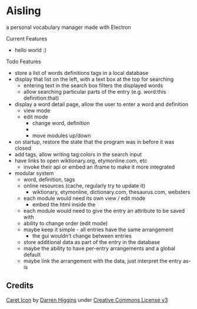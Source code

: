 # Aisling
a personal vocabulary manager made with Electron

Current Features
- hello world :)

Todo Features
- store a list of words definitions tags in a local database
- display that list on the left, with a text box at the top for searching
    - entering text in the search box filters the displayed words
    - allow searching particular parts of the entry (e.g. word:this definition:that)
- display a word detail page, allow the user to enter a word and definition
    - view mode
    - edit mode
        - change word, definition
        - 
        - move modules up/down
- on startup, restore the state that the program was in before it was closed
- add tags, allow writing tag:colors in the search input
- have links to open wiktionary.org, etymonline.com, etc
    - invoke their api or embed an iframe to make it more integrated
- modular system
    - word, definition, tags
    - online resources (cache, regularly try to update it)
        - wiktionary, etymonline, dictionary.com, thesaurus.com, websters
    - each module would need its own view / edit mode
        - embed the html inside the 
    - each module would need to give the entry an attribute to be saved with
    - ability to change order (edit mode)
    - maybe keep it simple - all entries have the same arrangement
        - the gui wouldn't change between entries
    - store additional data as part of the entry in the database
    - maybe the ability to have per-entry arrangements and a global default
    - maybe link the arrangement with the data, just interpret the entry as-is


## Credits

[Caret Icon](https://thenounproject.com/term/text-cursor/26475/) by [Darren Higgins](https://thenounproject.com/darrin.higgins/) under [Creative Commons License v3](https://creativecommons.org/licenses/by/3.0/)